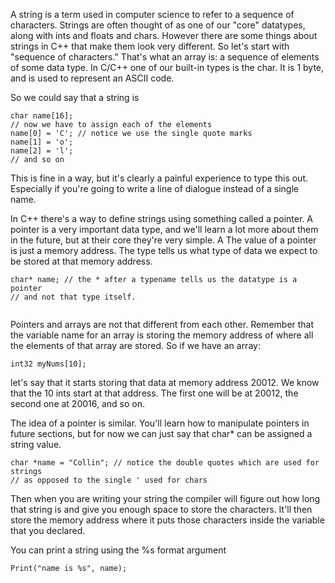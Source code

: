 A string is a term used in computer science to refer to a sequence of characters. Strings are often thought of as one of our "core" datatypes, along with ints and floats and chars. However there are some things about strings in C++ that make them look very different. So let's start with "sequence of characters." That's what an array is: a sequence of elements of some data type. In C/C++ one of our built-in types is the char. It is 1 byte, and is used to represent an ASCII code. 

So we could say that a string is 

```
char name[16];
// now we have to assign each of the elements
name[0] = 'C'; // notice we use the single quote marks
name[1] = 'o';
name[2] = 'l';
// and so on

```



This is fine in a way, but it's clearly a painful experience to type this out. Especially if you're going to write a line of dialogue instead of a single name. 

In C++ there's a way to define strings using something called a pointer. A pointer is a very important data type, and we'll learn a lot more about them in the future, but at their core they're very simple. A The value of a pointer is just a memory address. The type tells us what type of data we expect to be stored at that memory address.

```
char* name; // the * after a typename tells us the datatype is a pointer
// and not that type itself.


```

Pointers and arrays are not that different from each other. Remember that the variable name for an array is storing the memory address of where all the elements of that array are stored. So if we have an array:

```
int32 myNums[10];
```

let's say that it starts storing that data at memory address 20012. We know that the 10 ints start at that address. The first one will be at 20012, the second one at 20016, and so on.

The idea of a pointer is similar. You'll learn how to manipulate pointers in future sections, but for now we can just say that char* can be assigned a string value.

```
char *name = "Collin"; // notice the double quotes which are used for strings
// as opposed to the single ' used for chars
```

Then when you are writing your string the compiler will figure out how long that string is and give you enough space to store the characters. It'll then store the memory address where it puts those characters inside the variable that you declared. 

You can print a string using the %s format argument

```
Print("name is %s", name);
```